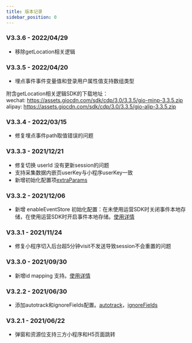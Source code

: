 ```yaml
---
title: 版本记录
sidebar_position: 0
---
```


### V3.3.6 - 2022/04/29

* 移除getLocation相关逻辑

### V3.3.5 - 2022/04/20

* 埋点事件事件变量值和登录用户属性值支持数组类型

附含getLocation相关逻辑SDK的下载地址：<br/>
wechat: <https://assets.giocdn.com/sdk/cdp/3.0/3.3.5/gio-minp-3.3.5.zip><br/>
alipay: <https://assets.giocdn.com/sdk/cdp/3.0/3.3.5/gio-alip-3.3.5.zip>

### V3.3.4 - 2022/03/15

* 修复埋点事件path取值错误的问题

### V3.3.3 - 2021/12/21

* 修复切换 userId 没有更新session的问题
* 支持采集数据内嵌页userKey与小程序userKey一致
* 新增初始化配置项[extraParams](/docs/miniprogram/3.3/initSettings#extraparams)

### V3.3.2 - 2021/12/06

* 新增 enableEventStore 初始化配置：在未使用运营SDK时关闭事件本地存储，在使用运营SDK时开启事件本地存储。[使用详情](/docs/miniprogram/3.3/initSettings#enableeventstore)

### V3.3.1 - 2021/11/24

* 修复小程序切入后台超5分钟visit不发送导致session不会重置的问题

### V3.3.0 - 2021/09/30

* 新增id mapping 支持。[使用详情](/docs/miniprogram/3.3/initSettings#enableidmapping)

### V3.2.2 - 2021/06/30

* 添加autotrack和ignoreFields配置。[autotrack](/docs/miniprogram/3.3/initSettings#autotrack)，[ignoreFields](/docs/miniprogram/3.3/initSettings#ignorefields)

### V3.2.1 - 2021/06/22

* 弹窗和资源位支持三方小程序和H5页面跳转
